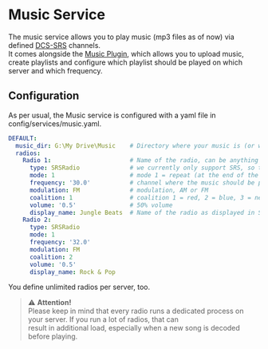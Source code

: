 # Music Service
The music service allows you to play music (mp3 files as of now) via defined [DCS-SRS](../../extensions/README.md) 
channels.<br>
It comes alongside the [Music Plugin](../../plugins/music/README.md), which allows you to upload music, create playlists
and configure which playlist should be played on which server and which frequency.

## Configuration
As per usual, the Music service is configured with a yaml file in config/services/music.yaml.

```yaml
DEFAULT:
  music_dir: G:\My Drive\Music    # Directory where your music is (or where it is uploaded). For clusters, it should be a cloud drive like here.
  radios:
    Radio 1:                      # Name of the radio, can be anything
      type: SRSRadio              # we currently only support SRS, so this has to be in
      mode: 1                     # mode 1 = repeat (at the end of the list), mode 2 = shuffle
      frequency: '30.0'           # channel where the music should be played
      modulation: FM              # modulation, AM or FM
      coalition: 1                # coalition 1 = red, 2 = blue, 3 = neutral
      volume: '0.5'               # 50% volume
      display_name: Jungle Beats  # Name of the radio as displayed in SRS
    Radio 2:                      
      type: SRSRadio              
      mode: 1                     
      frequency: '32.0'           
      modulation: FM              
      coalition: 2                
      volume: '0.5'               
      display_name: Rock & Pop     
```
You define unlimited radios per server, too.

> ⚠️ **Attention!**<br>
> Please keep in mind that every radio runs a dedicated process on your server. If you run a lot of radios, that can<br>
> result in additional load, especially when a new song is decoded before playing.
